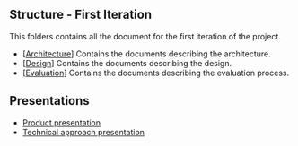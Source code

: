 ## Structure - First Iteration

This folders contains all the document for the first iteration of the project.

* [[Architecture](./Architecture/Architecture.md)] Contains the documents describing the architecture.
* [[Design](./Design/Design.md)] Contains the documents describing the design.
* [[Evaluation](./Evaluation/Evaluation.md)] Contains the documents describing the evaluation process.

## Presentations
* [Product presentation](https://youtu.be/Y6-fTJBDDO8)
* [Technical approach presentation](https://youtu.be/nDMt7QFnYCQ)
